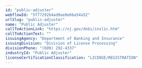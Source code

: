 ```yaml
---
id: "public-adjuster"
webflowId: "5f77292b4ad0ae0e6ba54a52"
urlSlug: "public-adjuster"
name: "Public Adjuster"
callToActionLink: "https://nj.gov/dobi/inslic.htm"
callToActionText: ""
issuingAgency: "Department of Banking and Insurance"
issuingDivision: "Division of License Processing"
divisionPhone: "(609) 292-4337"
industryId: "Public Adjuster"
licenseCertificationClassification: "LICENSE/REGISTRATION"
---
```

